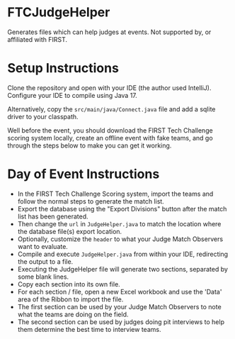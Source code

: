 # FTCJudgeHelper
Generates files which can help judges at events. Not supported by, or affiliated with FIRST.

# Setup Instructions
Clone the repository and open with your IDE (the author used IntelliJ). Configure your IDE to compile using Java 17.

Alternatively, copy the `src/main/java/Connect.java` file and add a sqlite driver to your classpath.

Well before the event, you should download the FIRST Tech Challenge scoring system locally, create an offline event 
with fake teams, and go through the steps below to make you can get it working.

# Day of Event Instructions
* In the FIRST Tech Challenge Scoring system, import the teams and follow the normal steps to generate the match list.
* Export the database using the "Export Divisions" button after the match list has been generated.
* Then change the `url` in `JudgeHelper.java` to match the location where the database file(s) export location.
* Optionally, customize the `header` to what your Judge Match Observers want to evaluate.
* Compile and execute `JudgeHelper.java` from within your IDE, redirecting the output to a file.
* Executing the JudgeHelper file will generate two sections, separated by some blank lines.
* Copy each section into its own file.
* For each section / file, open a new Excel workbook and use the 'Data' area of the Ribbon to import the file.
* The first section can be used by your Judge Match Observers to note what the teams are doing on the field.
* The second section can be used by judges doing pit interviews to help them determine the best time to interview teams.
